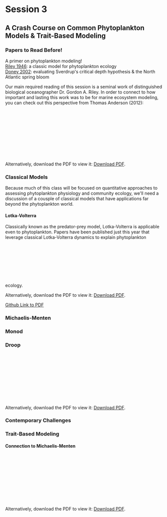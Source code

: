 <!-- #region -->
# Session 3
## A Crash Course on Common Phytoplankton Models & Trait-Based Modeling

<div class="panel panel-primary">
  <div class="panel-heading">
    <h3 class="panel-title">Papers to Read Before!</h3>
  </div>
  <div class="panel-body">
      A primer on phytoplankton modeling!<br>
      <a href="https://2021-phyto-phys.readthedocs.io/en/latest/_literature/session3/riley1946.pdf">Riley 1946</a>: a classic model for phytoplankton ecology<br>
      <a href="https://2021-phyto-phys.readthedocs.io/en/latest/_literature/session3/seigel2002.pdf">Doney 2002</a>: evaluating Sverdrup's critical depth hypothesis & the North Atlantic spring bloom<br>
  </div>
</div>

Our main required reading of this session is a seminal work of distinguished biological oceanographer Dr. Gordon A. Riley. In order to connect to how important and lasting this work was to be for marine ecosystem modeling, you can check out this perspective from Thomas Anderson (2012):

<object data="https://2021-phyto-phys.readthedocs.io/en/latest/_static/hofmann2021.pdf" type="application/pdf" width="700px" height="700px">
    <embed src="https://2021-phyto-phys.readthedocs.io/en/latest/_static/anderson2012.pdf">
        <p>Alternatively, download the PDF to view it: <a href="https://2021-phyto-phys.readthedocs.io/en/latest/_static/anderson2012.pdf">Download PDF</a>.</p>
    </embed>
</object>

### Classical Models

Because much of this class will be focused on quantitative approaches to assessing phytoplankton physiology and community ecology, we'll need a discussion of a cousple of classical models that have applications far beyond the phytoplankton world. 

#### Lotka-Volterra

Classically known as the predator-prey model, Lotka-Volterra is applicable even to phytoplankton. Papers have been published just this year that leverage classical Lotka-Volterra dynamics to explain phytoplankton ecology. 
<object data="https://2021-phyto-phys.readthedocs.io/en/latest/_static/hofmann2021.pdf" type="application/pdf" width="700px" height="700px">
    <embed src="https://2021-phyto-phys.readthedocs.io/en/latest/_static/hofmann2021.pdf">
        <p>Alternatively, download the PDF to view it: <a href="https://2021-phyto-phys.readthedocs.io/en/latest/_static/hofmann2021.pdf">Download PDF</a>.</p>
    </embed>
</object>

[Github Link to PDF](https://github.com/akrinos/2021-phyto-phys/tree/main/_literature/session1/hofmann2021.pdf)

### Michaelis-Menten


### Monod

### Droop

<object data="https://2021-phyto-phys.readthedocs.io/en/latest/_static/sommer1990.pdf" type="application/pdf" width="700px" height="700px">
    <embed src="https://2021-phyto-phys.readthedocs.io/en/latest/_static/sommer1990.pdf">
        <p>Alternatively, download the PDF to view it: <a href="https://2021-phyto-phys.readthedocs.io/en/latest/_static/sommer1990.pdf">Download PDF</a>.</p>
    </embed>
</object>

### Contemporary Challenges

### Trait-Based Modeling
#### Connection to Michaelis-Menten

<object data="https://2021-phyto-phys.readthedocs.io/en/latest/_static/fiksen2013.pdf" type="application/pdf" width="700px" height="700px">
    <embed src="https://2021-phyto-phys.readthedocs.io/en/latest/_static/fiksen2013.pdf">
        <p>Alternatively, download the PDF to view it: <a href="https://2021-phyto-phys.readthedocs.io/en/latest/_static/fiksen2013.pdf">Download PDF</a>.</p>
    </embed>
</object>

<!-- #endregion -->
